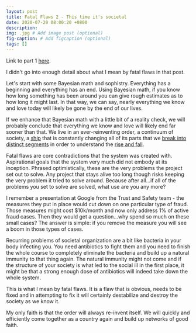 ```yaml
---
layout: post
title: Fatal Flaws 2 - This time it's societal
date: 2020-07-20 08:00:20 +0800
description: 
img: .jpg # Add image post (optional)
fig-caption: # Add figcaption (optional)
tags: []
---
```


Link to part 1 [here](../fatal-flaws).

I didn't go into enough detail about what I mean by fatal flaws in that post.

Let's start with some Bayesian math and sophistry. Everything has a beginning and everything has an end. Using Bayesian math, if you know how long something has been around you can give rough estimates as to how long it might last. In that way, we can say, nearly everything we know and love today will likely be gone by the end of our lives.

If we enhance that Bayesian math with a little bit of a reality check, we will probably conclude that everything we know and love will likely end far sooner than that. We live in an ever-reinventing order, a continuum of society, a [ship](wiki/TheseusShip) that is constantly changing all of its parts that we [break into distinct segments](../disrupted-continua) in order to understand the [rise and fall](../rise-and-fall).

Fatal flaws are core contradictions that the system was created with. Aspirational goals that the system very much did not embody at its inception. Phrased optimistically, these are the very problems the project set out to solve. Any project that stays alive too long though risks keeping the very problem it tried to solve around. Because after all...if all of the problems you set to solve are solved, what use are you any more?

I remember a presentation at Google from the Trust and Safety team - the measures they put in place would cut down on one particular type of fraud. Those measures might cost $10k/month and now only address 1% of active fraud cases. Then they would get a question...why spend so much on these small cases? The answer is simple: if you remove the measure you will see a boom in those types of cases.

Recurring problems of societal organization are a bit like bacteria in your body infecting you. You need antibiotics to fight them and you need to finish the whole course to completely eliminate the bacteria and build up a natural immunity to that thing again. The natural immunity might not come and if the structure of your society is what led to the social ill in the first place, it might be that a strong enough dose of antibiotics will indeed take down the whole system.

This is what I mean by fatal flaws. It is a flaw that is obvious, needs to be fixed and in attempting to fix it will certainly destabilize and destroy the society as we know it.

My only faith is that the order will always re-invent itself. We will quickly and efficiently come together as a country again and build up networks of good faith.
